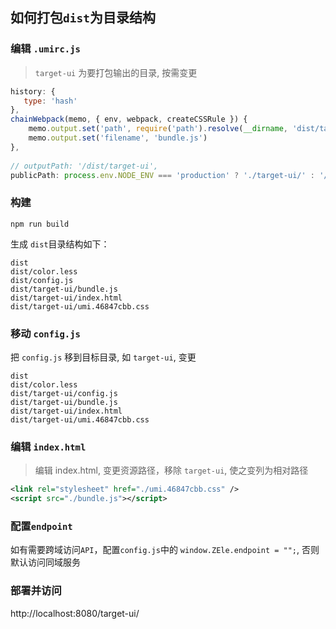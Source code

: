 ## 如何打包`dist`为目录结构

### 编辑 `.umirc.js`
> `target-ui` 为要打包输出的目录, 按需变更
>
```js
history: {
   type: 'hash'
},
chainWebpack(memo, { env, webpack, createCSSRule }) {
    memo.output.set('path', require('path').resolve(__dirname, 'dist/target-ui'))
    memo.output.set('filename', 'bundle.js')
},
  
// outputPath: '/dist/target-ui',
publicPath: process.env.NODE_ENV === 'production' ? './target-ui/' : '/',  //设置 dist/index.html 访问 js和css路径
```

### 构建
```shell
npm run build
```
生成 `dist`目录结构如下：
```
dist
dist/color.less
dist/config.js
dist/target-ui/bundle.js
dist/target-ui/index.html
dist/target-ui/umi.46847cbb.css
```


### 移动 `config.js`
把 `config.js` 移到目标目录, 如 `target-ui`, 变更
```
dist
dist/color.less
dist/target-ui/config.js
dist/target-ui/bundle.js
dist/target-ui/index.html
dist/target-ui/umi.46847cbb.css
```

### 编辑 `index.html`
> 编辑 index.html, 变更资源路径，移除 `target-ui`, 使之变列为相对路径
>
```xml
<link rel="stylesheet" href="./umi.46847cbb.css" />
<script src="./bundle.js"></script>
```

### 配置`endpoint`
如有需要跨域访问`API`，配置`config.js`中的 `window.ZEle.endpoint = "";`, 否则默认访问同域服务


### 部署并访问
http://localhost:8080/target-ui/
